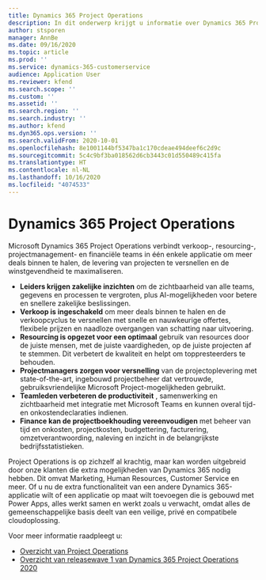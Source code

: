 ```yaml
---
title: Dynamics 365 Project Operations
description: In dit onderwerp krijgt u informatie over Dynamics 365 Project Operations.
author: stsporen
manager: AnnBe
ms.date: 09/16/2020
ms.topic: article
ms.prod: ''
ms.service: dynamics-365-customerservice
audience: Application User
ms.reviewer: kfend
ms.search.scope: ''
ms.custom: ''
ms.assetid: ''
ms.search.region: ''
ms.search.industry: ''
ms.author: kfend
ms.dyn365.ops.version: ''
ms.search.validFrom: 2020-10-01
ms.openlocfilehash: 8e1001144bf5347ba1c170cdeae494deef6c2d9c
ms.sourcegitcommit: 5c4c9bf3ba018562d6cb3443c01d550489c415fa
ms.translationtype: HT
ms.contentlocale: nl-NL
ms.lasthandoff: 10/16/2020
ms.locfileid: "4074533"
---
```

# <a name="dynamics-365-project-operations"></a>Dynamics 365 Project Operations

Microsoft Dynamics 365 Project Operations verbindt verkoop-, resourcing-, projectmanagement- en financiële teams in één enkele applicatie om meer deals binnen te halen, de levering van projecten te versnellen en de winstgevendheid te maximaliseren.

-   **Leiders krijgen zakelijke inzichten** om de zichtbaarheid van alle teams, gegevens en processen te vergroten, plus AI-mogelijkheden voor betere en snellere zakelijke beslissingen.
-   **Verkoop is ingeschakeld** om meer deals binnen te halen en de verkoopcyclus te versnellen met snelle en nauwkeurige offertes, flexibele prijzen en naadloze overgangen van schatting naar uitvoering.
-   **Resourcing is opgezet voor een optimaal** gebruik van resources door de juiste mensen, met de juiste vaardigheden, op de juiste projecten af te stemmen. Dit verbetert de kwaliteit en helpt om toppresteerders te behouden.
-   **Projectmanagers zorgen voor versnelling** van de projectoplevering met state-of-the-art, ingebouwd projectbeheer dat vertrouwde, gebruiksvriendelijke Microsoft Project-mogelijkheden gebruikt.
-   **Teamleden verbeteren de productiviteit** , samenwerking en zichtbaarheid met integratie met Microsoft Teams en kunnen overal tijd- en onkostendeclaraties indienen.
-   **Finance kan de projectboekhouding vereenvoudigen** met beheer van tijd en onkosten, projectkosten, budgettering, facturering, omzetverantwoording, naleving en inzicht in de belangrijkste bedrijfsstatistieken.

Project Operations is op zichzelf al krachtig, maar kan worden uitgebreid door onze klanten die extra mogelijkheden van Dynamics 365 nodig hebben. Dit omvat Marketing, Human Resources, Customer Service en meer. Of u nu de extra functionaliteit van een andere Dynamics 365-applicatie wilt of een applicatie op maat wilt toevoegen die is gebouwd met Power Apps, alles werkt samen en werkt zoals u verwacht, omdat alles de gemeenschappelijke basis deelt van een veilige, privé en compatibele cloudoplossing.

Voor meer informatie raadpleegt u:

- [Overzicht van Project Operations](https://dynamics.microsoft.com/en-us/project-operations/overview/)
- [Overzicht van releasewave 1 van Dynamics 365 Project Operations 2020](https://docs.microsoft.com/dynamics365-release-plan/2020wave1/dynamics365-project-operations/)

